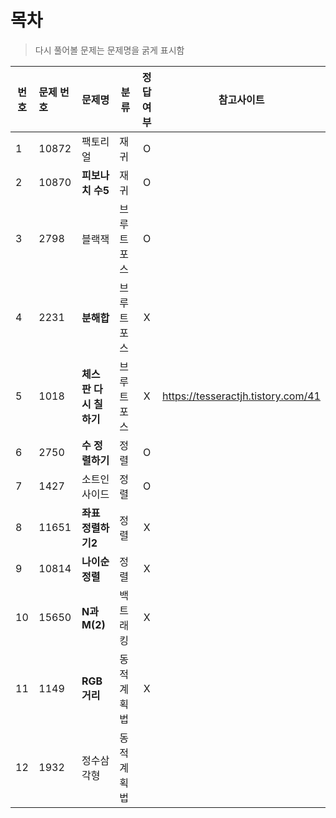 # 목차
> 다시 풀어볼 문제는 문제명을 굵게 표시함
 
|번호|문제 번호|문제명|분류|정답여부|참고사이트|
|----|:--------|-----|---|:------:|--------|
|1|10872|팩토리얼|재귀|O|
|2|10870|**피보나치 수5**|재귀|O|
|3|2798|블랙잭|브루트포스|O|
|4|2231|**분해합**|브루트포스|X|
|5|1018|**체스 판 다시 칠하기**|브루트포스|X|https://tesseractjh.tistory.com/41|
|6|2750|**수 정렬하기**|정렬|O|
|7|1427|소트인사이드|정렬|O|
|8|11651|**좌표 정렬하기2**|정렬|X|
|9|10814|**나이순 정렬**|정렬|X|
|10|15650|**N과 M(2)**|백트래킹|X|
|11|1149|**RGB거리**|동적계획법|X|
|12|1932|정수삼각형|동적계획법||